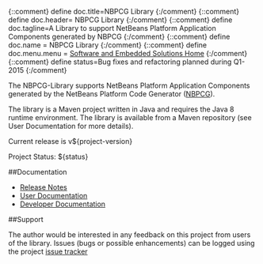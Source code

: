 {::comment} define doc.title=NBPCG Library {:/comment}
{::comment} define doc.header= NBPCG Library {:/comment}
{::comment} define doc.tagline=A Library to support NetBeans Platform Application Components generated by NBPCG {:/comment}
{::comment} define doc.name = NBPCG Library {:/comment}
{::comment} define doc.menu.menu = [Software and Embedded Solutions Home](http://www.rlinsdale.org.uk/software/) {:/comment}
{::comment} define status=Bug fixes and refactoring planned during Q1-2015 {:/comment}

The NBPCG-Library supports NetBeans Platform Application Components
generated by the NetBeans Platform Code Generator
([NBPCG](http://www.rlinsdale.org.uk/software/nbpcg/ )).

The library is a Maven project written in Java and requires the Java
8 runtime environment.  The library is available from a Maven
repository (see User Documentation for more details).
          
Current release is v${project-version}
                                    
Project Status: ${status}
      
##Documentation

* [Release Notes](release.html)
* [User Documentation](user.html)
* [Developer Documentation](developer.html)
                
##Support

The author would be interested in any feedback on this project
from users of the library.  Issues (bugs or possible
enhancements) can be logged using the project
[issue tracker](https://github.com/Richard-Linsdale/nbpcglibrary/issues)
